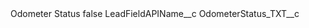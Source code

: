 <?xml version="1.0" encoding="UTF-8"?>
<CustomMetadata xmlns="http://soap.sforce.com/2006/04/metadata" xmlns:xsi="http://www.w3.org/2001/XMLSchema-instance" xmlns:xsd="http://www.w3.org/2001/XMLSchema">
    <label>Odometer Status</label>
    <protected>false</protected>
    <values>
        <field>LeadFieldAPIName__c</field>
        <value xsi:type="xsd:string">OdometerStatus_TXT__c</value>
    </values>
</CustomMetadata>
